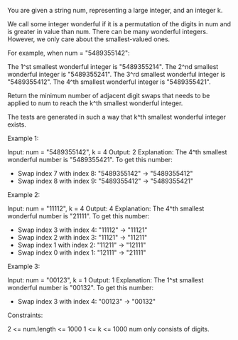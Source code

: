 You are given a string num, representing a large integer, and an integer k.

We call some integer wonderful if it is a permutation of the digits in num
and is greater in value than num. There can be many wonderful integers.
However, we only care about the smallest-valued ones.


For example, when num = "5489355142":


The 1^st smallest wonderful integer is "5489355214".
The 2^nd smallest wonderful integer is "5489355241".
The 3^rd smallest wonderful integer is "5489355412".
The 4^th smallest wonderful integer is "5489355421".




Return the minimum number of adjacent digit swaps that needs to be applied to
num to reach the k^th smallest wonderful integer.

The tests are generated in such a way that k^th smallest wonderful integer
exists.


Example 1:


Input: num = "5489355142", k = 4
Output: 2
Explanation: The 4^th smallest wonderful number is "5489355421". To get this
number:
- Swap index 7 with index 8: "5489355142" -> "5489355412"
- Swap index 8 with index 9: "5489355412" -> "5489355421"


Example 2:


Input: num = "11112", k = 4
Output: 4
Explanation: The 4^th smallest wonderful number is "21111". To get this
number:
- Swap index 3 with index 4: "11112" -> "11121"
- Swap index 2 with index 3: "11121" -> "11211"
- Swap index 1 with index 2: "11211" -> "12111"
- Swap index 0 with index 1: "12111" -> "21111"


Example 3:


Input: num = "00123", k = 1
Output: 1
Explanation: The 1^st smallest wonderful number is "00132". To get this
number:
- Swap index 3 with index 4: "00123" -> "00132"



Constraints:


2 <= num.length <= 1000
1 <= k <= 1000
num only consists of digits.




